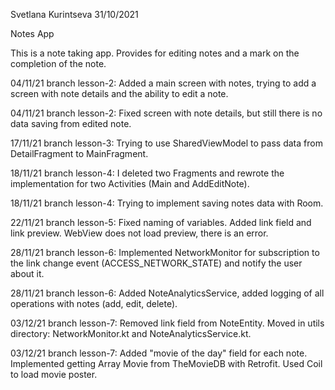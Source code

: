 Svetlana Kurintseva 31/10/2021

Notes App

This is a note taking app. Provides for editing notes and a mark on the completion of the note.

04/11/21 branch lesson-2: Added a main screen with notes, trying to add a screen with note details and the ability to edit a note.

04/11/21 branch lesson-2: Fixed screen with note details, but still there is no data saving from edited note.

17/11/21 branch lesson-3: Trying to use SharedViewModel to pass data from DetailFragment to MainFragment.

18/11/21 branch lesson-4: I deleted two Fragments and rewrote the implementation for two Activities (Main and AddEditNote).

18/11/21 branch lesson-4: Trying to implement saving notes data with Room.

22/11/21 branch lesson-5: Fixed naming of variables. Added link field and link preview. WebView does not load preview, there is an error.

28/11/21 branch lesson-6: Implemented NetworkMonitor for subscription to the link change event (ACCESS_NETWORK_STATE) and notify the user about it.

28/11/21 branch lesson-6: Added NoteAnalyticsService, added logging of all operations with notes (add, edit, delete).

03/12/21 branch lesson-7: Removed link field from NoteEntity. Moved in utils directory: NetworkMonitor.kt and NoteAnalyticsService.kt.

03/12/21 branch lesson-7: Added "movie of the day" field for each note. Implemented getting Array Movie from TheMovieDB with Retrofit. Used Coil to load movie poster.
